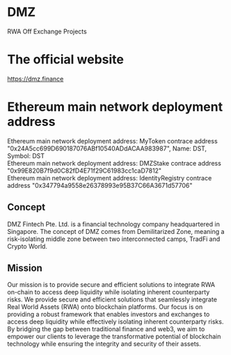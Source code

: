 # DMZ
RWA Off Exchange Projects

# The official website
https://dmz.finance

# Ethereum main network deployment address
Ethereum main network deployment address: MyToken contrace address "0x24A5cc699D690187076ABf10540ADdACAA983987", Name: DST, Symbol: DST <br>
Ethereum main network deployment address: DMZStake contrace address "0x99E820B7f9d0C82fD4E71f29C61983cc1caD7812"<br>
Ethereum main network deployment address: IdentityRegistry contrace address "0x347794a9558e26378993e95B37C66A3671d57706"<br>

## Concept
DMZ Fintech Pte. Ltd. is a financial technology company headquartered in Singapore.
The concept of DMZ comes from Demilitarized Zone, meaning a risk-isolating middle zone between two interconnected camps, TradFi and Crypto World.

## Mission
Our mission is to provide secure and efficient solutions to integrate RWA on-chain to access deep liquidity while isolating inherent counterparty risks.
We provide secure and efficient solutions that seamlessly integrate Real World Assets (RWA) onto blockchain platforms. Our focus is on providing a robust framework that enables investors and exchanges to access deep liquidity while effectively isolating inherent counterparty risks. By bridging the gap between traditional finance and web3, we aim to empower our clients to leverage the transformative potential of blockchain technology while ensuring the integrity and security of their assets.
